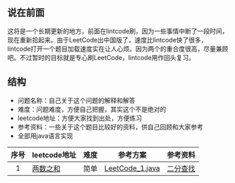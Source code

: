 ## 说在前面
这将是一个长期更新的地方，前面在lintcode刷，因为一些事情中断了一段时间，现在重新拾起来。由于LeetCode出中国版了，速度比lintcode快了很多，lintcode打开一个题目加载速度实在让人心烦。因为两个的重合度很高，尽量兼顾吧。不过暂时的目标就是专心刷LeetCode，lintcode用作回头复习。

## 结构
- 问题名称：自己关于这个问题的解释和解答
- 难度：问题难度，方便自己把握，其实这个不是绝对的
- leetcode地址：方便大家找到出处，方便练习
- 参考资料：一些关于这个题目比较好的资料，供自己回顾和大家参考
- 全部用java语言实现

|     序号     |  leetcode地址 |   难度  | 参考方案   |    参考资料     |
|:-----------:|:--------------|:------:|:---------:|:-------------|
|1|[两数之和](https://leetcode-cn.com/problems/two-sum/description/)|简单|[LeetCode_1.java](https://github.com/weiyanjie/lintcode/blob/master/src/top/androidman/lintcode/LintCode_14.java)|[二分查找](http://blog.csdn.net/guoziqing506/article/details/50957775)|
